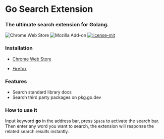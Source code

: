 # Go Search Extension

### The ultimate search extension for Golang.

![Chrome Web Store](https://img.shields.io/chrome-web-store/v/adfoofaganimefeanophhfkmdiaaoglo.svg)
![Mozilla Add-on](https://img.shields.io/amo/v/go-search-extension?color=%2320123A)
[![license-mit](https://img.shields.io/badge/license-MIT-blue.svg)](https://github.com/huhu-io/go-search-extension/blob/master/LICENSE)

### Installation

- [Chrome Web Store](https://chrome.google.com/webstore/detail/go-search-extension/adfoofaganimefeanophhfkmdiaaoglo)

- [Firefox](https://addons.mozilla.org/en-US/firefox/addon/go-search-extension/)


### Features

- Search standard library docs
- Search third party packages on pkg.go.dev

### How to use it
   
Input keyword **go** in the address bar, press `Space` to activate the search bar. Then enter any word 
you want to search, the extension will response the related search results instantly.

